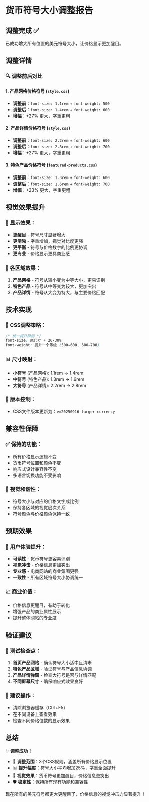 # 货币符号大小调整报告

## 调整完成 ✅

已成功增大所有位置的美元符号大小，让价格显示更加醒目。

## 调整详情

### 🔍 调整前后对比

#### 1. 产品网格价格符号 (`style.css`)
- **调整前**：`font-size: 1.1rem` + `font-weight: 500`
- **调整后**：`font-size: 1.4rem` + `font-weight: 600`
- **增幅**：+27% 更大，字重更粗

#### 2. 产品详情价格符号 (`style.css`)
- **调整前**：`font-size: 2.2rem` + `font-weight: 600`
- **调整后**：`font-size: 2.8rem` + `font-weight: 700`
- **增幅**：+27% 更大，字重更粗

#### 3. 特色产品价格符号 (`featured-products.css`)
- **调整前**：`font-size: 1.3rem` + `font-weight: 600`
- **调整后**：`font-size: 1.6rem` + `font-weight: 700`
- **增幅**：+23% 更大，字重更粗

## 视觉效果提升

### 🎯 显示效果：
- **更醒目** - 符号尺寸显著增大
- **更清晰** - 字重增加，视觉对比度更强
- **更平衡** - 符号与价格数字的比例更协调
- **更专业** - 价格显示更具商业感

### 📱 各区域效果：
1. **产品网格** - 符号从较小变为中等大小，更易识别
2. **特色产品** - 符号从中等变为较大，更加突出
3. **产品详情** - 符号从大变为特大，与主要价格匹配

## 技术实现

### 🎨 CSS调整策略：
```css
/* 统一提升原则 */
font-size: 原尺寸 + 20-30%
font-weight: 提升一个等级 (500→600, 600→700)
```

### 📊 尺寸映射：
- **小符号** (产品网格): 1.1rem → 1.4rem
- **中符号** (特色产品): 1.3rem → 1.6rem  
- **大符号** (产品详情): 2.2rem → 2.8rem

### 🔧 版本控制：
- CSS文件版本更新为：`v=20250916-larger-currency`

## 兼容性保障

### ✅ 保持的功能：
- 所有价格显示逻辑不变
- 货币符号位置和颜色不变
- 响应式设计兼容性不变
- 多语言切换功能不受影响

### 🎨 视觉和谐性：
- 符号大小与对应的价格文字成比例
- 保持各区域的视觉层次关系
- 符号颜色与价格颜色保持一致

## 预期效果

### 👀 用户体验提升：
- **可读性** - 货币符号更容易识别
- **视觉冲击** - 价格信息更加突出
- **专业感** - 电商网站的商业氛围更强
- **一致性** - 所有区域符号大小协调统一

### 📈 商业价值：
- 价格信息更醒目，有助于转化
- 增强产品的商业属性展示
- 提升整体网站的专业度

## 验证建议

### 🧪 测试检查点：
1. **首页产品网格** - 确认符号大小适中且清晰
2. **特色产品区域** - 验证符号与产品信息协调
3. **产品详情弹窗** - 检查大符号是否与详情匹配
4. **不同屏幕尺寸** - 确保响应式效果良好

### 🔄 建议操作：
- 清除浏览器缓存（Ctrl+F5）
- 在不同设备上查看效果
- 检查不同价格位数的显示效果

## 总结

✨ **调整成功！**
- 🔧 **调整范围**：3个CSS规则，涵盖所有价格显示位置
- 📊 **提升幅度**：符号大小平均增加25%，字重全面提升
- 🎯 **视觉效果**：货币符号更加醒目，价格信息更突出
- 🛡️ **稳定性**：保持所有现有功能和兼容性

现在所有的美元符号都更大更醒目了，价格信息的视觉冲击力显著提升！